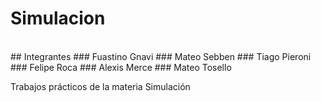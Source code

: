 # Simulacion
<br>
## Integrantes
### Fuastino Gnavi
### Mateo Sebben
### Tiago Pieroni
### Felipe Roca
### Alexis Merce
### Mateo Tosello

Trabajos prácticos de la materia Simulación
